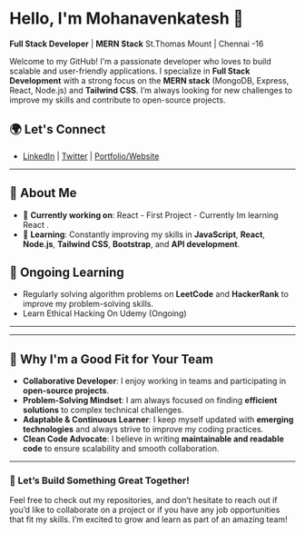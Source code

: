 # Hello, I'm Mohanavenkatesh 👋  
**Full Stack Developer** | **MERN Stack** 
St.Thomas Mount | Chennai -16

Welcome to my GitHub! I'm a passionate developer who loves to build scalable and user-friendly applications. I specialize in **Full Stack Development** with a strong focus on the **MERN stack** (MongoDB, Express, React, Node.js) and **Tailwind CSS**. I’m always looking for new challenges to improve my skills and contribute to open-source projects.


## 🌍 Let's Connect
- [LinkedIn](www.linkedin.com/in/mohanavenkatesh-a-3574382ab) | [Twitter](https://x.com/Mohan25092000?t=SwTUYNDU8yC0yDwYj_SR8A&s=09) | [Portfolio/Website](https://mohanavenkatesh.github.io/Portfolio/)


---

## 🚀 About Me
- 🔭 **Currently working on**: React - First Project - Currently Im learning React .
- 🌱 **Learning**: Constantly improving my skills in **JavaScript**, **React**, **Node.js**, **Tailwind CSS**, **Bootstrap**, and **API development**.

## 🌱 Ongoing Learning
- Regularly solving algorithm problems on **LeetCode** and **HackerRank** to improve my problem-solving skills.
- Learn Ethical Hacking On Udemy (Ongoing)
---

---

## 🤝 Why I'm a Good Fit for Your Team
- **Collaborative Developer**: I enjoy working in teams and participating in **open-source projects**.
- **Problem-Solving Mindset**: I am always focused on finding **efficient solutions** to complex technical challenges.
- **Adaptable & Continuous Learner**: I keep myself updated with **emerging technologies** and always strive to improve my coding practices.
- **Clean Code Advocate**: I believe in writing **maintainable and readable code** to ensure scalability and smooth collaboration.

---

### 🚀 Let’s Build Something Great Together!
Feel free to check out my repositories, and don’t hesitate to reach out if you’d like to collaborate on a project or if you have any job opportunities that fit my skills. I’m excited to grow and learn as part of an amazing team!
